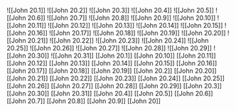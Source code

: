 ![[John 20.1]]
![[John 20.2]]
![[John 20.3]]
![[John 20.4]]
![[John 20.5]]
![[John 20.6]]
![[John 20.7]]
![[John 20.8]]
![[John 20.9]]
![[John 20.10]]
![[John 20.11]]
![[John 20.12]]
![[John 20.13]]
![[John 20.14]]
![[John 20.15]]
![[John 20.16]]
![[John 20.17]]
![[John 20.18]]
![[John 20.19]]
![[John 20.20]]
![[John 20.21]]
![[John 20.22]]
![[John 20.23]]
![[John 20.24]]
![[John 20.25]]
![[John 20.26]]
![[John 20.27]]
![[John 20.28]]
![[John 20.29]]
![[John 20.30]]
![[John 20.31]]
[[John 20.1]]
[[John 20.10]]
[[John 20.11]]
[[John 20.12]]
[[John 20.13]]
[[John 20.14]]
[[John 20.15]]
[[John 20.16]]
[[John 20.17]]
[[John 20.18]]
[[John 20.19]]
[[John 20.2]]
[[John 20.20]]
[[John 20.21]]
[[John 20.22]]
[[John 20.23]]
[[John 20.24]]
[[John 20.25]]
[[John 20.26]]
[[John 20.27]]
[[John 20.28]]
[[John 20.29]]
[[John 20.3]]
[[John 20.30]]
[[John 20.31]]
[[John 20.4]]
[[John 20.5]]
[[John 20.6]]
[[John 20.7]]
[[John 20.8]]
[[John 20.9]]
[[John 20]]
